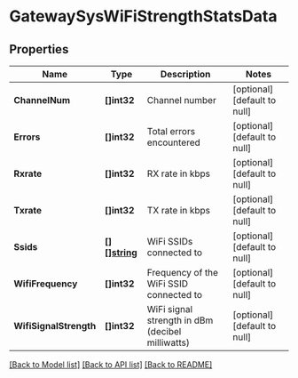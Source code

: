 # GatewaySysWiFiStrengthStatsData

## Properties
Name | Type | Description | Notes
------------ | ------------- | ------------- | -------------
**ChannelNum** | **[]int32** | Channel number | [optional] [default to null]
**Errors** | **[]int32** | Total errors encountered | [optional] [default to null]
**Rxrate** | **[]int32** | RX rate in kbps | [optional] [default to null]
**Txrate** | **[]int32** | TX rate in kbps | [optional] [default to null]
**Ssids** | [**[][]string**](array.md) | WiFi SSIDs connected to | [optional] [default to null]
**WifiFrequency** | **[]int32** | Frequency of the WiFi SSID connected to | [optional] [default to null]
**WifiSignalStrength** | **[]int32** | WiFi signal strength in  dBm (decibel milliwatts) | [optional] [default to null]

[[Back to Model list]](../README.md#documentation-for-models) [[Back to API list]](../README.md#documentation-for-api-endpoints) [[Back to README]](../README.md)

